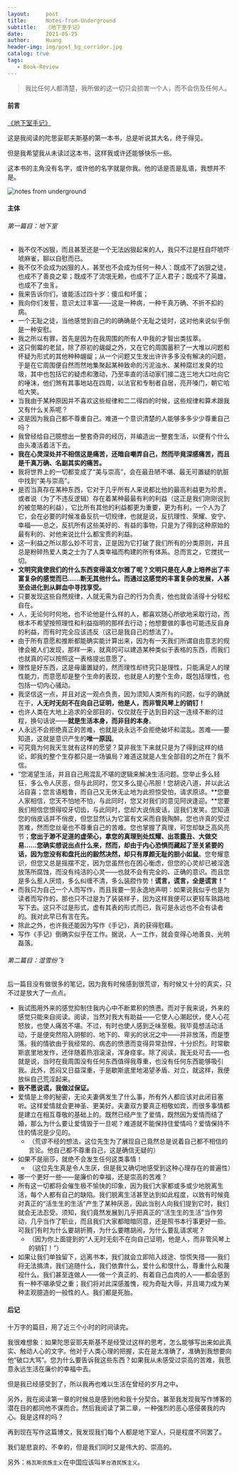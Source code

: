 ```yaml
---
layout:     post
title:      Notes-from-Underground
subtitle:   《地下室手记》
date:       2021-05-25
author:     Huang
header-img: img/post_bg_corridor.jpg
catalog: true
tags:
   - Book-Review
---
```


> 我比任何人都清楚，我所做的这一切只会损害一个人，而不会伤及任何人。

#### 前言

[《地下室手记》](https://book.douban.com/subject/34990839/)

这是我阅读的陀思妥耶夫斯基的第一本书，总是听说其大名，终于得见。

但是我希望我从未读过这本书，这样我或许还能够快乐一些。

这本书的主角没有名字，或许他的名字就是你我。他的话是否是乱语，我想并不是。

![notes from underground](https://github.com/huang-feiyu/huang-feiyu.github.io/blob/master/img/post_bg_notes_from_underground.jpg?raw=true)

#### 主体

###### 第一篇目：地下室

* 我不仅不凶狠，而且甚至还是一个无法凶狠起来的人，我只不过是枉自吓唬吓唬麻雀，聊以自慰而已。
* 我不仅不会成为凶狠的人，甚至也不会成为任何一种人：既成不了凶狠之徒，也成不了善良之辈；既成不了流氓无赖，也成不了正人君子；既成不了英雄，也成不了虫豸。
* 我来告诉你们，谁能活过四十岁：傻瓜和坏蛋；
* 我向你们发誓，意识太过丰富——这是一种病，一种千真万确、不折不扣的病。
* 一个无耻之徒，当他感觉到自己的的确确是个无耻之徒时，这对他来说似乎倒是一种安慰。
* 我之所以有罪，首先是因为在我周围的所有人中我的才智出类拔萃。
* 这只倒霉的老鼠，除了原初的龌龊之外，又在它的周围蓄积了一大堆以问题和怀疑为形式的其他种种龌龊；从一个问题又生发出许许多多没有解决的问题，于是在它周围便自然而然地集聚起某种致命的污泥浊水、某种腐烂发臭的垃圾，其中也包括它的疑虑和激动，乃至率直的活动家们接二连三地大口吐向它的唾沫，他们煞有其事地站在四周，以法官和专制者自居，亮开嗓门，朝它哈哈大笑。
* 当我由于某种原因并不喜欢这些规律和二二得四的时候，这些规律和算术跟我又有什么关系呢？
* 这是因为我自己都不尊重自己。难道一个意识清楚的人能够多多少少尊重自己吗？
* 我曾经给自己臆想出一整套奇异的经历，并编造出一整套生活，以便有个什么由头凑活着活下去。
* **我在心灵深处并不相信这是痛苦，还暗自嘲弄自己，然而毕竟深感痛苦，而且是千真万确、名副其实的痛苦。**
* 我将世界上的一切都变成了“美与崇高”，会在最丑陋不堪、最无可置疑的肮脏中找到“美与崇高”。
* 是否当真存在某种东西，它对于几乎所有人来说都比他的最高利益更为珍贵，或者说（为了不违反逻辑）存在着某种最最有利的利益（这正是我们刚刚说到的被忽略的利益），它比所有其他的利益都更为重要，更为有利，一个人为了它，会在必要的时候准备反抗一切规律，也就是说，反抗理性、荣耀、安宁、幸福——总之，反抗所有这些美好的、有益的事物，只是为了得到这种原始的最有利的、对他来说比什么都宝贵的利益。
* 这一利益之所以那么妙不可言，正是因为它打破了我们所有的分类原则，并且总是粉碎热爱人类之士为了人类幸福而构建的所有体系。总而言之，它搅扰一切。
* **文明究竟使我们的什么东西变得温文尔雅了呢？文明只是在人身上培养出了丰富复杂的感觉而已……断无其他什么。而通过这感觉的丰富复杂的发展，人甚至会进化到从鲜血中寻找享受。**
* 只要发现这些自然规律，人就无需为自己的行为负责，他也就会活得十分轻松自在。
* 人，无论何时何地，也不论他是什么样的人，都喜欢随心所欲地采取行动，而根本不希望按照理性和利益指明的那样去行动；他想要做的事也可能违反自身的利益，而有时完全应该违反（这已是我自己的想法了）。
* 由于所有意愿和推断都能确实能计算出来，因为有一天我们所谓自由意志的规律会被人们发现，那样一来，就真的可以建造某种类似于表格的东西，而我们也就真的可以按照这一表格提出意愿了。
* 理性是好东西，这是毋庸置疑的，然而理性却终究只是理性，只能满足人的理性能力，而意愿却是整个生命的表现，也就是人的整个生命，既包括理性，也包括一切内心骚动。
* 我坚信这一点，并且对这一观点负责，因为须知人类所有的问题，似乎的确就在于，**人无时无刻不在向自己证明，他是人，而非管风琴上的销钉！**
* 也许人类在大地上追求的全部目的，仅仅就在于达到目的这一连续不断的过程，换句话说——**就是生活本身，而非目的本身**。
* 人永远不会拒绝真正的苦难，也就是说永远不会拒绝破坏和混乱。苦难——要知道，这就是意识产生的**唯一原因**。
* 可究竟为何我天生就有这样的愿望？莫非我生下来就只是为了得到这样的结论，即我的整个生存都只是一场骗局？难道这就是人生全部目的之所在？我不信。
* “您渴望生活，并且自己用混乱不堪的逻辑来解决生活问题。您举止多么轻狂，多么令人厌恶，但与此同时，您又多么提心吊胆！您胡说八道，并以此沾沾自喜；您言语粗鲁，而自己又无休无止地为此担惊受怕，请求原谅。**您要人家相信，您天不怕地不怕，与此同时，您又对我们的意见阿谀逢迎。**您要我们相信您恨得咬牙切齿，与此同时，您却大说俏皮话，逗我们发笑。您知道您的俏皮话并不俏皮，但您显然认为它富有文采而自我陶醉。您也许真的受过苦难，然而您丝毫也不尊重自己的苦难。您也掌握了真理，可您却缺乏高风亮节；**您出于渺不足道的虚荣心，拿您的真理到处炫耀、出乖露丑、大做交易……您确实想说出点什么来，然而，却由于内心恐惧而藏起了至关紧要的话，因为您没有和盘托出的毅然决然，却只有厚颜无耻的胆小如鼠**。您夸耀意识，但您又总是摇摆不定，因为您虽然也在困心衡虑，但您的心灵却已被淫逸放荡所腐蚀，而没有纯洁的心灵——也就不会有完全的、正确的意识。而且您是多么惹人厌烦，多么纠缠不清，多么装腔作势！**谎言，谎言，全是谎言！**”
* 而我只为自己一个人而写作，而且我要一劳永逸地声明：如果说我似乎也是为读者而写作的，那也只不过是为了装装样子，因为这样我便可以更轻车熟路地写下去。这只不过是形式，虚有其表的形式而已，我可是永远也不会有读者的。我对此早已有言在先。
* 除此之外，也许我还能因为写作《手记》，真的获得慰藉。
* 写作《手记》倒确实似乎在工作。据说，人一工作，就会变得心地善良、光明磊落。

###### 第二篇目：湿雪纷飞

后一篇目没有做很多的笔记，因为我有时候感到很荒谬，有时候又十分的真实，只不过是放大了一点点。

* 我试图用外来的感觉抑制住我内心中不断累积的愤懑。而对于我来说，外来的感觉只能来自阅读。阅读，当然对我大有助益——它使人心潮起伏，使人心花怒放，也使人痛苦不堪。不过，有时也使人感到乏味至极。我毕竟想活动活动，于是便突然陷入阴郁的、地下的、卑劣的状况之中——并非放荡，而是堕落。我的情欲由于我经常的、病态的愤懑而变得异常劲悍，十分炽烈。时常歇斯底里地发作，还伴随着热泪滚滚，浑身痉挛。除了阅读，我无处可去——也就是说，当时在我周围没有任何东西值得我尊重，也没有任何东西能够吸引我。此外，苦闷又日益深重，于是歇斯底里地渴望矛盾、对立，就这样，我便放纵自己荒淫起来。
* **我不愿说谎，我做过保证。**
* 爱情是上帝的秘密，无论夫妻俩发生了什么事，所有外人都应该对此闭目塞听。这样爱情就会更神圣、更美好。夫妻双方要真正相敬如宾，而很多事情都是建立在相互尊敬的基础上的。既然已经产生了爱情，既然因为爱情而结了婚，那么为什么要让爱情毁于一旦呢？难道就不能保持住爱情吗？爱情保持不住的情况是少见的。
  * （荒谬不经的想法，这位先生为了展现自己竟然总是说着自己都不相信的言论。他自己都不尊重自己，这是确信无疑的）
* 如果不是丽莎，就绝不会发生任何这类事情！
  * （这位先生真是令人生厌，但是我又确切地感受到这种心理存在的普遍性）
* 哪一个更好一些——是廉价的幸福，还是崇高的苦难？
* 所有这一切都将会催生极不愉快的印象，因为我们大家都或多或少地脱离生活，每个人都有自己的缺陷。我们脱离生活甚至达到如此程度，以致有时候竟对真正的“活生生的生活”产生了某种厌恶，因此当别人向我们提到它时，我们就会无法忍受。须知，我们竟然发展到几乎把真正的“活生生的生活”当作劳动，几乎当作了职业，而且我们大家都暗暗同意，还是照书本行事更好一些。可我们有时为什么要胡折腾，为什么要瞎胡闹，为什么要乱请求呢？
  * （因为你上面提到的“人无时无刻不在向自己证明，他是人，而非管风琴上的销钉！”）
* 如果让我们单独留下，远离书本，我们就会立即陷入歧途、惊慌失措——我们将无法搞清，我们追随什么，我们依靠什么，爱什么和恨什么，尊重什么和蔑视什么。我们甚至连做人——做一个真正的、有着自己血肉的人——都会感到有一种不堪承受之重；我们将对此深感羞愧，视为奇耻大辱，并且竭力成为某种主观臆造的一般性的人。我们都是死胎。

#### 后记

十万字的篇目，用了近三个小时的时间读完。

我很难想象：如果陀思妥耶夫斯基不是经受过这样的思考，怎么能够写出来如此真实、触动人心的文字。他对于人类心理的把握，实在是太准确了，准确到我想要向他“破口大骂”。您为什么要告诉我这些东西？如果我从未感受过崇高的苦难，我愿意永远生活在廉价的幸福中去。

但是我已经感受到了，所以我再也难以生活在曾经的岁月之中。

另外，我在阅读第一章的时候总是感到他和我十分契合。甚至我发现我写作博客的潜在目的都同他不谋而合。然后我阅读了第二章，一种强烈的恶心感侵袭我的内心。我是这样的吗？

再到现在写作这篇博文，我发现我们每个人都是地下室人，只是程度不同罢了。

我们是悲哀的、不幸的，但是我们同时又是伟大的、崇高的。

另外：`格瓦斯民族主义`在中国应该叫`茅台酒民族主义`。
